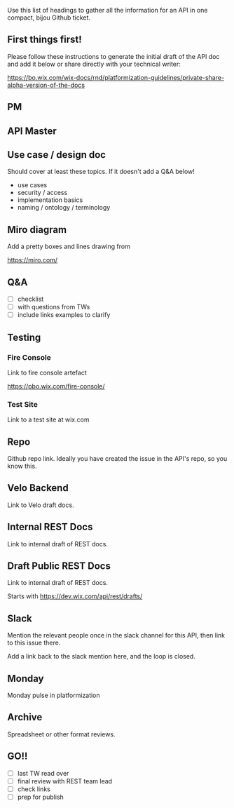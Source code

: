 Use this list of headings to gather all the information for an API in one compact, bijou Github ticket.

## First things first!

Please follow these instructions to generate the initial draft of the API doc and add it below or share directly with your technical writer:

https://bo.wix.com/wix-docs/rnd/platformization-guidelines/private-share-alpha-version-of-the-docs

## PM

## API Master

## Use case / design doc

Should cover at least these topics. If it doesn't add a Q&A below!

 - use cases
 - security / access
 - implementation basics
 - naming / ontology / terminology

## Miro diagram

Add a pretty boxes and lines drawing from

https://miro.com/

## Q&A
- [ ] checklist
- [ ] with questions from TWs
- [ ] include links examples to clarify

## Testing

### Fire Console

Link to fire console artefact 

https://pbo.wix.com/fire-console/

### Test Site

Link to a test site at wix.com

## Repo

Github repo link. Ideally you have created the issue in the API's repo, so you know this.

## Velo Backend

Link to Velo draft docs.

## Internal REST Docs

Link to internal draft of REST docs.

## Draft Public REST Docs

Link to internal draft of REST docs.

Starts with https://dev.wix.com/api/rest/drafts/

## Slack

Mention the relevant people once in the slack channel for this API, then link to this issue there.

Add a link back to the slack mention here, and the loop is closed.

## Monday

Monday pulse in platformization

## Archive

Spreadsheet or other format reviews.

## GO!!

 - [ ] last TW read over
 - [ ] final review with REST team lead
 - [ ] check links
 - [ ] prep for publish
